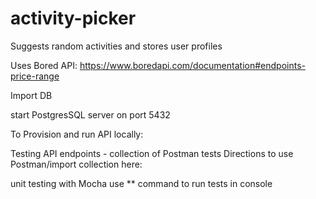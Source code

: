# activity-picker
Suggests random activities and stores user profiles

Uses Bored API: https://www.boredapi.com/documentation#endpoints-price-range

Import DB

start PostgresSQL server on port 5432



To Provision and run API locally:

Testing
API endpoints - collection of Postman tests
Directions to use Postman/import collection here:

unit testing with Mocha
use ** command to run tests in console


